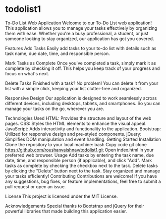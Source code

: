 # todolist1
To-Do List Web Application
Welcome to our To-Do List web application! This application allows you to manage your tasks effectively by organizing them with ease. Whether you're a busy professional, a student, or just someone looking to stay organized, our application has got you covered.

Features
Add Tasks
Easily add tasks to your to-do list with details such as task name, due date, time, and responsible person.

Mark Tasks as Complete
Once you've completed a task, simply mark it as complete by checking it off. This helps you keep track of your progress and focus on what's next.

Delete Tasks
Finished with a task? No problem! You can delete it from your list with a simple click, keeping your list clutter-free and organized.

Responsive Design
Our application is designed to work seamlessly across different devices, including desktops, tablets, and smartphones. So you can manage your tasks on the go, wherever you are.

Technologies Used
HTML: Provides the structure and layout of the web pages.
CSS: Styles the HTML elements to enhance the visual appeal.
JavaScript: Adds interactivity and functionality to the application.
Bootstrap: Utilized for responsive design and pre-styled components.
jQuery: Simplifies DOM manipulation and event handling.
Getting Started
Installation
Clone the repository to your local machine:
bash
Copy code
git clone https://github.com/roushanvaishnav/todolist1.git
Open index.html in your preferred web browser.
Usage
Add tasks by entering the task name, due date, time, and responsible person (if applicable), and click "Add".
Mark tasks as complete by checking the checkbox next to the task.
Delete tasks by clicking the "Delete" button next to the task.
Stay organized and manage your tasks efficiently!
Contributing
Contributions are welcome! If you have any suggestions, bug fixes, or feature implementations, feel free to submit a pull request or open an issue.

License
This project is licensed under the MIT License.

Acknowledgements
Special thanks to Bootstrap and jQuery for their powerful libraries that made building this application easier.
